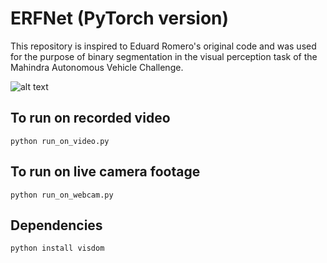 # ERFNet (PyTorch version)

This repository is inspired to Eduard Romero's original code and was used for the purpose of binary segmentation in the visual perception task of the Mahindra Autonomous Vehicle Challenge.

![alt text](https://github.com/pvrohin/erfnet_pytorch/eval/binary_seg.png)

## To run on recorded video

```
python run_on_video.py 
```

## To run on live camera footage

```
python run_on_webcam.py 
```

## Dependencies

```
python install visdom
```
